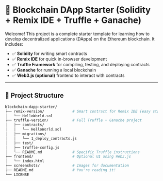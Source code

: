 # 🧱 Blockchain DApp Starter (Solidity + Remix IDE + Truffle + Ganache)

Welcome! This project is a complete starter template for learning how to develop decentralized applications (DApps) on the Ethereum blockchain. It includes:

- ✅ **Solidity** for writing smart contracts  
- ✅ **Remix IDE** for quick in-browser development  
- ✅ **Truffle Framework** for compiling, testing, and deploying contracts  
- ✅ **Ganache** for running a local blockchain  
- ✅ **Web3.js (optional)** frontend to interact with contracts

---

## 📁 Project Structure

```bash
blockchain-dapp-starter/
├── remix-version/             # Smart contract for Remix IDE (easy start)
│   └── HelloWorld.sol
├── truffle-version/           # Full Truffle + Ganache project
│   ├── contracts/
│   │   └── HelloWorld.sol
│   ├── migrations/
│   │   └── 1_deploy_contracts.js
│   ├── test/
│   ├── truffle-config.js
│   └── README.md              # Specific Truffle instructions
├── frontend/                  # Optional UI using Web3.js
│   └── index.html
├── screenshots/               # Images for documentation
├── README.md                  # You're reading it!
└── LICENSE
